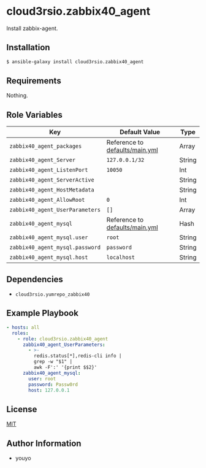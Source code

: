 cloud3rsio.zabbix40_agent
=========

Install zabbix-agent.

Installation
------------

```bash
$ ansible-galaxy install cloud3rsio.zabbix40_agent
```

Requirements
------------

Nothing.

Role Variables
--------------

| Key | Default Value | Type |
| ------------- | ------------- | ------------- |
| `zabbix40_agent_packages` | Reference to [defaults/main.yml](defaults/main.yml) | Array |
| `zabbix40_agent_Server` | `127.0.0.1/32` | String |
| `zabbix40_agent_ListenPort` | `10050` | Int |
| `zabbix40_agent_ServerActive` |  | String |
| `zabbix40_agent_HostMetadata` |  | String |
| `zabbix40_agent_AllowRoot` | `0` | Int |
| `zabbix40_agent_UserParameters` | `[]` | Array |
| `zabbix40_agent_mysql` | Reference to [defaults/main.yml](defaults/main.yml) | Hash |
| `zabbix40_agent_mysql.user` | `root` | String |
| `zabbix40_agent_mysql.password` | `password` | String |
| `zabbix40_agent_mysql.host` | `localhost` | String |

Dependencies
------------

- `cloud3rsio.yumrepo_zabbix40`

Example Playbook
----------------

```yaml
- hosts: all
  roles:
    - role: cloud3rsio.zabbix40_agent
      zabbix40_agent_UserParameters:
        - >-
          redis.status[*],redis-cli info |
          grep -w "$1" |
          awk -F':' '{print $$2}'
      zabbix40_agent_mysql:
        user: root
        password: Passw0rd
        host: 127.0.0.1
```

License
-------

[MIT](LICENSE)

Author Information
------------------

- youyo
